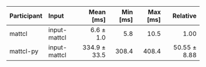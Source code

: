 | Participant | Input | Mean [ms] | Min [ms] | Max [ms] | Relative |
|:---|:---|---:|---:|---:|---:|
| mattcl | input-mattcl | 6.6 ± 1.0 | 5.8 | 10.5 | 1.00 |
| mattcl-py | input-mattcl | 334.9 ± 33.5 | 308.4 | 408.4 | 50.55 ± 8.88 |
